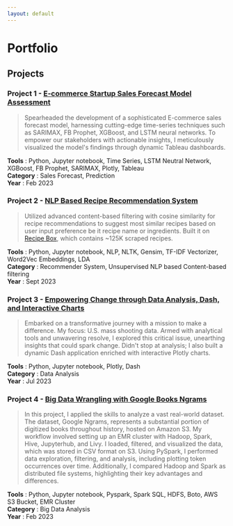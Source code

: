 ```yaml
---
layout: default
---
```


# Portfolio

## Projects

### Project 1 - [E-commerce Startup Sales Forecast Model Assessment](https://github.com/kulwinderkk/Sales-forecast-for-Brazilian-ecommerce-startup-olist)

>Spearheaded the development of a sophisticated E-commerce sales forecast model, harnessing cutting-edge time-series techniques such as SARIMAX, FB Prophet, XGBoost, and LSTM neural networks. To empower our stakeholders with actionable insights, I meticulously visualized the model's findings through dynamic Tableau dashboards.

**Tools** : Python, Jupyter notebook, Time Series, LSTM Neutral Network, XGBoost, FB Prophet, SARIMAX, Plotly, Tableau <br/>
**Category** : Sales Forecast, Prediction <br/>
**Year** : Feb 2023


### Project 2 - [NLP Based Recipe Recommendation System ](https://github.com/kulwinderkk/recipe_recommender_nlp)

>Utilized advanced content-based filtering with cosine similarity for recipe recommendations to suggest most similar recipes based on user input preference be it recipe name or ingredients. Built it on [Recipe Box](https://eightportions.com/datasets/Recipes/), which contains ~125K scraped recipes. 

**Tools** : Python, Jupyter notebook, NLP, NLTK, Gensim, TF-IDF Vectorizer, Word2Vec Embeddings, LDA <br/>
**Category** : Recommender System, Unsupervised NLP based Content-based filtering <br/>
**Year** : Sept 2023


### Project 3 - [Empowering Change through Data Analysis, Dash, and Interactive Charts](https://github.com/kulwinderkk/data-analysis-mass-shooting-us-plotly-dash)

>Embarked on a transformative journey with a mission to make a difference. My focus: U.S. mass shooting data. Armed with analytical tools and unwavering resolve, I explored this critical issue, unearthing insights that could spark change. Didn't stop at analysis; I also built a dynamic Dash application enriched with interactive Plotly charts.

**Tools** : Python, Jupyter notebook, Plotly, Dash <br/>
**Category** : Data Analysis <br/>
**Year** : Jul 2023

### Project 4 - [Big Data Wrangling with Google Books Ngrams](https://github.com/kulwinderkk/Big_data_Wrangling_GoogleNgram_data_analysis)

>In this project, I applied the skills to analyze a vast real-world dataset. The dataset, Google Ngrams, represents a substantial portion of digitized books throughout history, hosted on Amazon S3. My workflow involved setting up an EMR cluster with Hadoop, Spark, Hive, Jupyterhub, and Livy. I loaded, filtered, and visualized the data, which was stored in CSV format on S3. Using PySpark, I performed data exploration, filtering, and analysis, including plotting token occurrences over time. Additionally, I compared Hadoop and Spark as distributed file systems, highlighting their key advantages and differences.

**Tools** : Python, Jupyter notebook, Pyspark, Spark SQL, HDFS, Boto, AWS S3 Bucket, EMR Cluster <br/>
**Category** : Big Data Analysis <br/>
**Year** : Feb 2023

<!-- Text can be **bold**, _italic_, or ~~strikethrough~~.

[Link to another page](./another-page.html).

There should be whitespace between paragraphs.

There should be whitespace between paragraphs. We recommend including a README, or a file with information about your project. -->

<!-- # Header 1

This is a normal paragraph following a header. GitHub is a code hosting platform for version control and collaboration. It lets you and others work together on projects from anywhere.

## Header 2

> This is a blockquote following a header.
>
> When something is important enough, you do it even if the odds are not in your favor.

### Header 3

```js
// Javascript code with syntax highlighting.
var fun = function lang(l) {
  dateformat.i18n = require('./lang/' + l)
  return true;
}
```

```ruby
# Ruby code with syntax highlighting
GitHubPages::Dependencies.gems.each do |gem, version|
  s.add_dependency(gem, "= #{version}")
end
```

#### Header 4

*   This is an unordered list following a header.
*   This is an unordered list following a header.
*   This is an unordered list following a header.

##### Header 5

1.  This is an ordered list following a header.
2.  This is an ordered list following a header.
3.  This is an ordered list following a header.

###### Header 6

| head1        | head two          | three |
|:-------------|:------------------|:------|
| ok           | good swedish fish | nice  |
| out of stock | good and plenty   | nice  |
| ok           | good `oreos`      | hmm   |
| ok           | good `zoute` drop | yumm  |

### There's a horizontal rule below this.

* * *

### Here is an unordered list:

*   Item foo
*   Item bar
*   Item baz
*   Item zip

### And an ordered list:

1.  Item one
1.  Item two
1.  Item three
1.  Item four

### And a nested list:

- level 1 item
  - level 2 item
  - level 2 item
    - level 3 item
    - level 3 item
- level 1 item
  - level 2 item
  - level 2 item
  - level 2 item
- level 1 item
  - level 2 item
  - level 2 item
- level 1 item

### Small image

![Octocat](https://github.githubassets.com/images/icons/emoji/octocat.png)

### Large image

![Branching](https://guides.github.com/activities/hello-world/branching.png)


### Definition lists can be used with HTML syntax.

<dl>
<dt>Name</dt>
<dd>Godzilla</dd>
<dt>Born</dt>
<dd>1952</dd>
<dt>Birthplace</dt>
<dd>Japan</dd>
<dt>Color</dt>
<dd>Green</dd>
</dl>

```
Long, single-line code blocks should not wrap. They should horizontally scroll if they are too long. This line should be long enough to demonstrate this.
```

```
The final element.
``` -->
